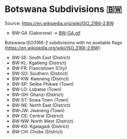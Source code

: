 # Botswana Subdivisions 🇧🇼

Source: https://en.wikipedia.org/wiki/ISO_3166-2:BW

* BW-GA (Gaborone) -> [BW-GA.gif](https://github.com/amckenna41/iso3166-flag-icons/blob/main/iso3166-2-icons/BW/BW-GA.gif)

Botswana ISO3166-2 subdivisions with no available flags (https://en.wikipedia.org/wiki/ISO_3166-2:BW):

* BW-SE: South East (District)
* BW-KL: Kgatleng (District)
* BW-FR: Francistown (City)
* BW-SO: Southern (District)
* BW-KW: Kweneng (District)
* BW-SP: Selibe Phikwe (Town)
* BW-LO: Lobatse (Town)
* BW-GH: Ghanzi (District)
* BW-ST: Sowa Town (Town)
* BW-NE: North East (District)
* BW-JW: Jwaneng (Town)
* BW-CE: Central (District)
* BW-NW: North West (District)
* BW-KG: Kgalagadi (District)
* BW-CH: Chobe (District)